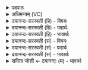 <details><summary>पदपाठः</summary>

यु॒क्तेन॑। मन॑सा। व॒यम्। दे॒वस्य॑। स॒वि॒तुः। स॒वे। स्व॒र्ग्या᳖येति॑ स्वः॒ऽग्या᳖य॒। शक्त्या॑। २।
</details>

<details><summary>अधिमन्त्रम् (VC)</summary>

- सविता देवता
- प्रजापतिर्ऋषिः
- शङ्कुमती गायत्री
- षड्जः
</details>

<details><summary>दयानन्द-सरस्वती (हि) - विषयः</summary>

फिर भी उक्त विषय ही अगले मन्त्र में कहा है ॥
</details>

<details><summary>दयानन्द-सरस्वती (हि) - पदार्थः</summary>

पदार्थान्वयभाषाः -  हे योग और तत्त्वविद्या को जानने की इच्छा करनेहारे मनुष्यो ! जैसे (वयम्) हम योगी लोग (युक्तेन) योगाभ्यास किये (मनसा) विज्ञान और (शक्त्या) सामर्थ्य से (देवस्य) सब को चिताने तथा (सवितुः) समग्र संसार को उत्पन्न करने हारे ईश्वर के (सवे) जगद्रूप इस ऐश्वर्य में (स्वर्ग्याय) सुख प्राप्ति के लिये प्रकाश को अधिकाई से धारण करें, वैसे तुम लोग भी प्रकाश को धारण करो ॥२ ॥
</details>

<details><summary>दयानन्द-सरस्वती (हि) - भावार्थः</summary>

भावार्थभाषाः -  इस मन्त्र में वाचकलुप्तोपमालङ्कार है। जो मनुष्य परमेश्वर की इस सृष्टि में समाहित हुए योगाभ्यास ओर तत्त्वविद्या को यथाशक्ति सेवन करें, उनमें सुन्दर आत्मज्ञान के प्रकाश से युक्त हुए योग और पदार्थविद्या का अभ्यास करें, तो अवश्य सिद्धियों को प्राप्त हो जावें ॥२ ॥
</details>

<details><summary>दयानन्द-सरस्वती (सं) - विषयः</summary>

पुनस्तमेव विषयमाह ॥
</details>

<details><summary>दयानन्द-सरस्वती (सं) - पदार्थः</summary>

पदार्थान्वयभाषाः -   हे योगं तत्त्वविद्यां च जिज्ञासवो मनुष्याः! यथा वयं युक्तेन मनसा शक्त्या च देवस्य सवितुः सवे स्वर्ग्याय ज्योतिराभरेम तथा यूयमप्याभरत ॥२ ॥
</details>

<details><summary>दयानन्द-सरस्वती (सं) - भावार्थः</summary>

भावार्थभाषाः -  अत्र वाचकलुप्तोपमालङ्कारः। यदि मनुष्याः परमेश्वरस्य सृष्टौ समाहिताः सन्तो योगं तत्त्वविद्यां च यथाशक्ति सेवेरँस्तेषु प्रकाशितात्मनः सन्तो योगं पदार्थविज्ञानं चाभ्यस्येयुस्तर्हि सिद्धीः कथं न प्राप्नुयुः ॥२ ॥
</details>

<details><summary>सविता जोशी ← दयानन्दः (म) - भावार्थः</summary>

भावार्थभाषाः -  या मंत्रात वाचकलुप्तोपमालंकार आहे. जी माणसे परमेश्वराच्या या सृष्टीत मान्यता पावलेला योगाभ्यास व तत्त्वविद्या यांना यशाशक्ती ग्रहण करतील व आत्मज्ञानाने योगविद्या आणि पदार्थविद्येचा अभ्यास करतील त्यांना निश्चित सिद्धी प्राप्त होतील.
</details>